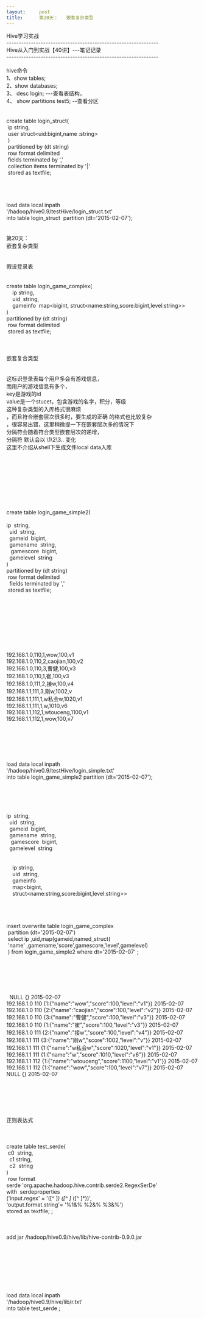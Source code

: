 ```yaml
---
layout:     post
title:      第20天：   嵌套复杂类型
---
```

<div id="article_content" class="article_content clearfix csdn-tracking-statistics" data-pid="blog" data-mod="popu_307" data-dsm="post">
								            <link rel="stylesheet" href="https://csdnimg.cn/release/phoenix/template/css/ck_htmledit_views-f76675cdea.css">
						<div class="htmledit_views" id="content_views">
                
Hive学习实战   <br>
--------------------------------------------------------------<br>
Hive从入门到实战【40讲】---笔记记录<br>
--------------------------------------------------------------<br>
 <br>
hive命令<br>
1、show tables;<br>
2、show databases;<br>
3、 desc login; ---查看表结构。<br>
4、 show partitions test5; --查看分区<br><br><br>
create table login_struct(<br>
 ip string,<br>
 user struct&lt;uid:bigint,name :string&gt;<br>
 )<br>
 partitioned by (dt string)<br>
 row format delimited<br>
 fields terminated by ','<br>
 collection items terminated by '|'<br>
 stored as textfile;<br><br><br><br><br>
load data local inpath<br>
'/hadoop/hive0.9/testHive/login_struct.txt'<br>
into table login_struct  partition (dt='2015-02-07');<br><br><br>
第20天：  <br>
嵌套复杂类型<br><br><br>
假设登录表<br><br><br>
create table login_game_complex(<br>
    ip string,<br>
    uid  string,<br>
    gameinfo  map&lt;bigint, struct&lt;name:string,score:bigint,level:string&gt;&gt;<br>
)<br>
partitioned by (dt string)<br>
 row format delimited <br>
 stored as textfile;<br>
  <br><br><br>
嵌套复合类型<br><br><br>
这标识登录表每个用户多会有游戏信息，<br>
而用户的游戏信息有多个，<br>
key是游戏的id<br>
value是一个stucet，包含游戏的名字，积分，等级<br>
这种复杂类型的入库格式很麻烦<br>
，而且符合嵌套层次很多时，要生成的正确 的格式也比较复杂<br>
，很容易出错，这里稍微提一下在嵌套层次多的情况下<br>
分隔符会随着符合类型嵌套层次的递增，<br>
分隔符 默认会以 \1\2\3.. 变化<br>
这里不介绍从shell下生成文件local data入库<br><br><br><br><br><br><br>
 <br><br><br>
create table login_game_simple2(<br>
  <br>
ip  string,<br>
  uid  string,<br>
  gameid  bigint,<br>
  gamename  string,<br>
   gamescore  bigint,<br>
  gamelevel  string <br>
)<br>
partitioned by (dt string)<br>
 row format delimited <br>
  fields terminated by ','<br>
 stored as textfile;<br>
  <br><br><br><br><br><br><br><br><br>
192.168.1.0,110,1,wow,100,v1<br>
192.168.1.0,110,2,caojian,100,v2<br>
192.168.1.0,110,3,曹健,100,v3<br>
192.168.1.0,110,1,崔,100,v3<br>
192.168.1.0,111,2,接w,100,v4<br>
192.168.1.1,111,3,刚w,1002,v<br>
192.168.1.1,111,1,w私会w,1020,v1<br>
192.168.1.1,111,1,w,1010,v6<br>
192.168.1.1,112,1,wtouceng,1100,v1<br>
192.168.1.1,112,1,wow,100,v7<br><br><br><br><br><br><br>
load data local inpath<br>
'/hadoop/hive0.9/testHive/login_simple.txt'<br>
into table login_game_simple2 partition (dt='2015-02-07');<br><br><br><br><br>
  <br>
ip  string,<br>
  uid  string,<br>
  gameid  bigint,<br>
  gamename  string,<br>
   gamescore  bigint,<br>
  gamelevel  string <br><br><br>
    ip string,<br>
    uid  string,<br>
    gameinfo <br>
    map&lt;bigint,<br>
    struct&lt;name:string,score:bigint,level:string&gt;&gt;<br><br><br><br><br>
insert overwrite table login_game_complex<br>
 partition (dt='2015-02-07')<br>
 select ip ,uid,map(gameid,named_struct(<br>
 'name' ,gamename,'score',gamescore,'level',gamelevel)<br>
 ) from login_game_simple2 where dt='2015-02-07' ;<br><br><br><br><br><br><br>
 <span> </span>NULL<span> </span>
{}<span> </span>2015-02-07<br>
192.168.1.0<span> </span>110<span>
</span>{1:{"name":"wow","score":100,"level":"v1"}}<span> </span>
2015-02-07<br>
192.168.1.0<span> </span>110<span>
</span>{2:{"name":"caojian","score":100,"level":"v2"}}<span>
</span>2015-02-07<br>
192.168.1.0<span> </span>110<span>
</span>{3:{"name":"曹健","score":100,"level":"v3"}}<span> </span>
2015-02-07<br>
192.168.1.0<span> </span>110<span>
</span>{1:{"name":"崔","score":100,"level":"v3"}}<span> </span>
2015-02-07<br>
192.168.1.0<span> </span>111<span>
</span>{2:{"name":"接w","score":100,"level":"v4"}}<span> </span>
2015-02-07<br>
192.168.1.1<span> </span>111<span>
</span>{3:{"name":"刚w","score":1002,"level":"v"}}<span> </span>
2015-02-07<br>
192.168.1.1<span> </span>111<span>
</span>{1:{"name":"w私会w","score":1020,"level":"v1"}}<span>
</span>2015-02-07<br>
192.168.1.1<span> </span>111<span>
</span>{1:{"name":"w","score":1010,"level":"v6"}}<span> </span>
2015-02-07<br>
192.168.1.1<span> </span>112<span>
</span>{1:{"name":"wtouceng","score":1100,"level":"v1"}}<span>
</span>2015-02-07<br>
192.168.1.1<span> </span>112<span>
</span>{1:{"name":"wow","score":100,"level":"v7"}}<span> </span>
2015-02-07<br><span></span>NULL<span> </span>{}<span>
</span>2015-02-07<br><br><br><br><br><br><br>
正则表达式<br>
 <br><br><br>
create table test_serde( <br>
 c0  string,<br>
  c1 string,<br>
  c2  string <br>
) <br>
 row format <br>
serde 'org.apache.hadoop.hive.contrib.serde2.RegexSerDe' <br>
with  serdeproperties<br>
('input.regex' = '([^ ]*) ([^ ]* ([^ ]*))',<br>
'output.format.string'= '%1&amp;% %2&amp;% %3&amp;%')<br>
stored as textfile; ;<br>
  <br><br><br>
add jar /hadoop/hive0.9/hive/lib/hive-contrib-0.9.0.jar <br><br><br><br><br><br><br><br><br>
load data local inpath<br>
'/hadoop/hive0.9/hive/lib/r.txt'<br>
into table test_serde ;<br><br><br><br><br><br><br><br><br><br><br><br><br><br><br><br><br><br><br><br>            </div>
                </div>